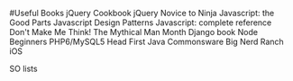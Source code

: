#Useful Books
jQuery Cookbook
jQuery Novice to Ninja
Javascript: the Good Parts
Javascript Design Patterns
Javascript: complete reference
Don't Make Me Think!
The Mythical Man Month
Django book
Node Beginners
PHP6/MySQL5
Head First Java
Commonsware
Big Nerd Ranch iOS

SO lists